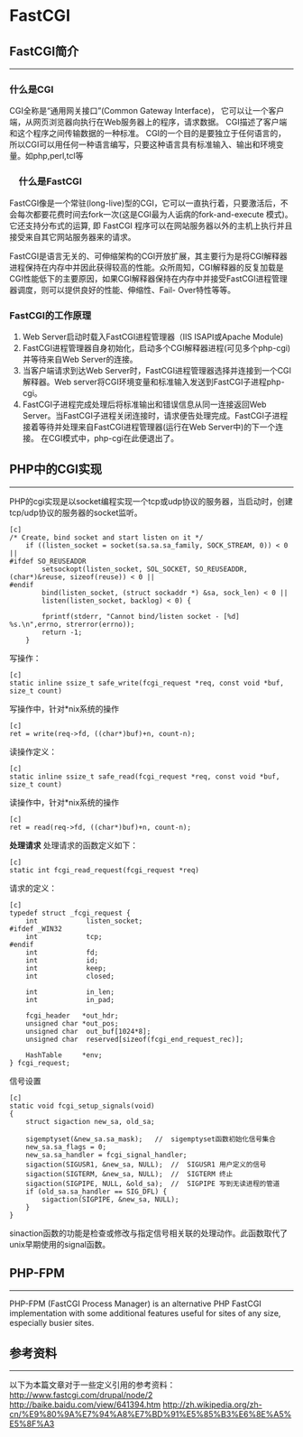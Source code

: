 # FastCGI

## FastCGI简介
***

### 什么是CGI
CGI全称是“通用网关接口”(Common Gateway Interface)，
它可以让一个客户端，从网页浏览器向执行在Web服务器上的程序，请求数据。
CGI描述了客户端和这个程序之间传输数据的一种标准。
CGI的一个目的是要独立于任何语言的，所以CGI可以用任何一种语言编写，只要这种语言具有标准输入、输出和环境变量。如php,perl,tcl等

### 　什么是FastCGI
FastCGI像是一个常驻(long-live)型的CGI，它可以一直执行着，只要激活后，不会每次都要花费时间去fork一次(这是CGI最为人诟病的fork-and-execute 模式)。它还支持分布式的运算, 即 FastCGI 程序可以在网站服务器以外的主机上执行并且接受来自其它网站服务器来的请求。

FastCGI是语言无关的、可伸缩架构的CGI开放扩展，其主要行为是将CGI解释器进程保持在内存中并因此获得较高的性能。众所周知，CGI解释器的反复加载是CGI性能低下的主要原因，如果CGI解释器保持在内存中并接受FastCGI进程管理器调度，则可以提供良好的性能、伸缩性、Fail- Over特性等等。

### FastCGI的工作原理
   1. Web Server启动时载入FastCGI进程管理器（IIS ISAPI或Apache Module)
   1. FastCGI进程管理器自身初始化，启动多个CGI解释器进程(可见多个php-cgi)并等待来自Web Server的连接。
   1. 当客户端请求到达Web Server时，FastCGI进程管理器选择并连接到一个CGI解释器。Web server将CGI环境变量和标准输入发送到FastCGI子进程php-cgi。
   1. FastCGI子进程完成处理后将标准输出和错误信息从同一连接返回Web Server。当FastCGI子进程关闭连接时，请求便告处理完成。FastCGI子进程接着等待并处理来自FastCGI进程管理器(运行在Web Server中)的下一个连接。 在CGI模式中，php-cgi在此便退出了。

## PHP中的CGI实现
***

PHP的cgi实现是以socket编程实现一个tcp或udp协议的服务器，当启动时，创建tcp/udp协议的服务器的socket监听。

    [c]
    /* Create, bind socket and start listen on it */
        if ((listen_socket = socket(sa.sa.sa_family, SOCK_STREAM, 0)) < 0 ||
    #ifdef SO_REUSEADDR
            setsockopt(listen_socket, SOL_SOCKET, SO_REUSEADDR, (char*)&reuse, sizeof(reuse)) < 0 ||
    #endif
            bind(listen_socket, (struct sockaddr *) &sa, sock_len) < 0 ||
            listen(listen_socket, backlog) < 0) {

            fprintf(stderr, "Cannot bind/listen socket - [%d] %s.\n",errno, strerror(errno));
            return -1;
        }

写操作：

    [c]
    static inline ssize_t safe_write(fcgi_request *req, const void *buf, size_t count)


写操作中，针对*nix系统的操作

    [c]
    ret = write(req->fd, ((char*)buf)+n, count-n);

读操作定义：

    [c]
    static inline ssize_t safe_read(fcgi_request *req, const void *buf, size_t count)

读操作中，针对*nix系统的操作

    [c]
    ret = read(req->fd, ((char*)buf)+n, count-n);

**处理请求**
处理请求的函数定义如下：

    [c]
    static int fcgi_read_request(fcgi_request *req)

请求的定义：

    [c]
    typedef struct _fcgi_request {
        int            listen_socket;
    #ifdef _WIN32
        int            tcp;
    #endif
        int            fd;
        int            id;
        int            keep;
        int            closed;

        int            in_len;
        int            in_pad;

        fcgi_header   *out_hdr;
        unsigned char *out_pos;
        unsigned char  out_buf[1024*8];
        unsigned char  reserved[sizeof(fcgi_end_request_rec)];

        HashTable     *env;
    } fcgi_request;

信号设置

    [c]
    static void fcgi_setup_signals(void)
    {
        struct sigaction new_sa, old_sa;

        sigemptyset(&new_sa.sa_mask);   //  sigemptyset函数初始化信号集合
        new_sa.sa_flags = 0;
        new_sa.sa_handler = fcgi_signal_handler;
        sigaction(SIGUSR1, &new_sa, NULL);  //  SIGUSR1 用户定义的信号
        sigaction(SIGTERM, &new_sa, NULL);  //  SIGTERM 终止
        sigaction(SIGPIPE, NULL, &old_sa);  //  SIGPIPE 写到无读进程的管道
        if (old_sa.sa_handler == SIG_DFL) {
            sigaction(SIGPIPE, &new_sa, NULL);
        }
    }

sinaction函数的功能是检查或修改与指定信号相关联的处理动作。此函数取代了unix早期使用的signal函数。

## PHP-FPM
***
PHP-FPM (FastCGI Process Manager) is an alternative PHP FastCGI implementation with some additional features useful for sites of any size, especially busier sites.


## 参考资料
***
以下为本篇文章对于一些定义引用的参考资料：  
http://www.fastcgi.com/drupal/node/2  
http://baike.baidu.com/view/641394.htm
http://zh.wikipedia.org/zh-cn/%E9%80%9A%E7%94%A8%E7%BD%91%E5%85%B3%E6%8E%A5%E5%8F%A3  
